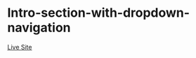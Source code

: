 # Intro-section-with-dropdown-navigation

[Live Site](https://soithangsing.github.io/Intro-section-with-dropdown-navigation/)
